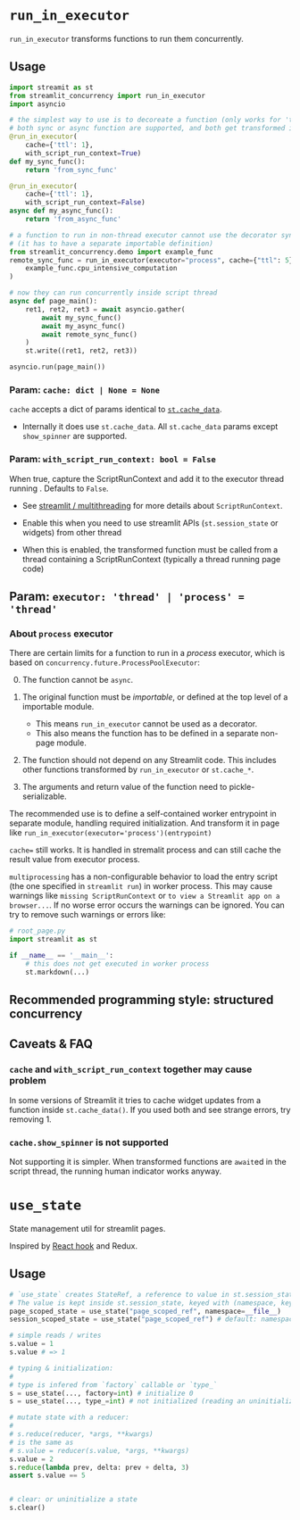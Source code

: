# `run_in_executor`

`run_in_executor` transforms functions to run them concurrently.

## Usage

```py
import streamit as st
from streamlit_concurrency import run_in_executor
import asyncio

# the simplest way to use is to decoreate a function (only works for 'thread' executor)
# both sync or async function are supported, and both get transformed into async function
@run_in_executor(
    cache={'ttl': 1},
    with_script_run_context=True)
def my_sync_func():
    return 'from_sync_func'

@run_in_executor(
    cache={'ttl': 1},
    with_script_run_context=False)
async def my_async_func():
    return 'from_async_func'

# a function to run in non-thread executor cannot use the decorator syntax
# (it has to have a separate importable definition)
from streamlit_concurrency.demo import example_func
remote_sync_func = run_in_executor(executor="process", cache={"ttl": 5})(
    example_func.cpu_intensive_computation
)

# now they can run concurrently inside script thread
async def page_main():
    ret1, ret2, ret3 = await asyncio.gather(
        await my_sync_func()
        await my_async_func()
        await remote_sync_func()
    )
    st.write((ret1, ret2, ret3))

asyncio.run(page_main())
```

### Param: `cache: dict | None = None`

`cache` accepts a dict of params identical to [`st.cache_data`](https://docs.streamlit.io/develop/api-reference/caching-and-state/st.cache_data).

- Internally it does use `st.cache_data`. All `st.cache_data` params except `show_spinner` are supported.


### Param: `with_script_run_context: bool = False`

When true, capture the ScriptRunContext and add it to the executor thread running . Defaults to `False`.

- See [streamlit / multithreading](https://docs.streamlit.io/develop/concepts/design/multithreading) for more details about `ScriptRunContext`.

- Enable this when you need to use streamlit APIs (`st.session_state` or widgets) from other thread

- When this is enabled, the transformed function must be called from a thread containing a ScriptRunContext (typically a thread running page code)

## Param: `executor: 'thread' | 'process' = 'thread'`


### About `process` executor

There are certain limits for a function to run in a _process_ executor, which is based on `concurrency.future.ProcessPoolExecutor`:

0. The function cannot be `async`.

1. The original function must be _importable_, or defined at the top level of a importable module.
    - This means `run_in_executor` cannot be used as a decorator.
    - This also means the function has to be defined in a separate non-page module.

2. The function should not depend on any Streamlit code. This includes other functions transformed by `run_in_executor` or `st.cache_*`.

3. The arguments and return value of the function need to pickle-serializable.

The recommended use is to define a self-contained worker entrypoint in separate module, handling required initialization. And transform it in page like `run_in_executor(executor='process')(entrypoint)`

`cache=` still works. It is handled in stremalit process and can still cache the result value from executor process.

`multiprocessing` has a non-configurable behavior to load the entry script (the one specified in `streamlit run`) in worker process. This may cause warnings like `missing ScriptRunContext` or `to view a Streamlit app on a browser...`. If no worse error occurs the warnings can be ignored. You can try to remove such warnings or errors like:

```py
# root_page.py
import streamlit as st

if __name__ == '__main__':
    # this does not get executed in worker process
    st.markdown(...)


```


## Recommended programming style: structured concurrency

<!-- TODO: more -->

<!-- TBD: should we recommend more complete framework like trio?-->

## Caveats & FAQ



### `cache` and `with_script_run_context` together may cause problem

In some versions of Streamlit it tries to cache widget updates from a function inside `st.cache_data()`. If you used both and see strange errors, try removing 1.

### `cache.show_spinner` is not supported

<!--
Supporting it would implicitly (showing a spinner requires a ScriptRunContext)
-->

Not supporting it is simpler. When transformed functions are `await`ed in the script thread, the running human indicator works anyway.

# `use_state`

State management util for streamlit pages.

Inspired by [React hook](https://react.dev/reference/react/hooks) and Redux.

## Usage

```py
# `use_state` creates StateRef, a reference to value in st.session_state.
# The value is kept inside st.session_state, keyed with (namespace, key) tuple
page_scoped_state = use_state("page_scoped_ref", namespace=__file__)
session_scoped_state = use_state("page_scoped_ref") # default: namespace=None

# simple reads / writes
s.value = 1
s.value # => 1

# typing & initialization:
#
# type is infered from `factory` callable or `type_`
s = use_state(..., factory=int) # initialize 0
s = use_state(..., type_=int) # not initialized (reading an uninitialized state throws KeyError)

# mutate state with a reducer:
# 
# s.reduce(reducer, *args, **kwargs)
# is the same as
# s.value = reducer(s.value, *args, **kwargs)
s.value = 2
s.reduce(lambda prev, delta: prev + delta, 3)
assert s.value == 5


# clear: or uninitialize a state
s.clear()
```